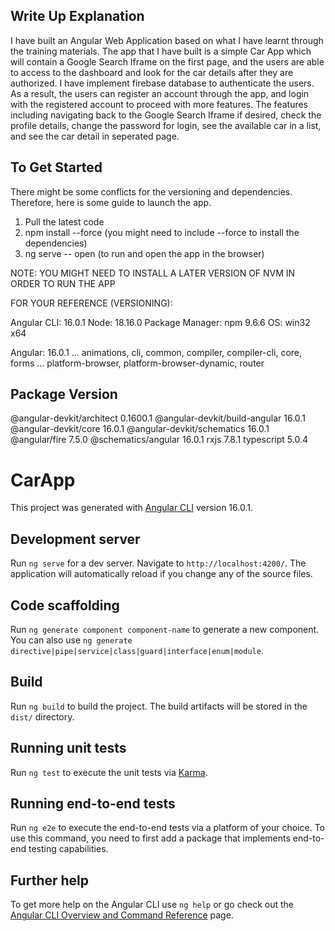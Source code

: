 ## Write Up Explanation 

I have built an Angular Web Application based on what I have learnt through the training materials. The app that I have built is a simple Car App which will contain a Google Search Iframe on the first page, and the users are able to access to the dashboard and look for the car details after they are authorized. I have implement firebase database to authenticate the users. As a result, the users can register an account through the app, and login with the registered account to proceed with more features. The features including navigating back to the Google Search Iframe if desired, check the profile details, change the password for login, see the available car in a list, and see the car detail in seperated page. 

## To Get Started  

There might be some conflicts for the versioning and dependencies. Therefore, here is some guide to launch the app.

1. Pull the latest code 
2. npm install --force (you might need to include --force to install the dependencies)
3. ng serve -- open (to run and open the app in the browser)

NOTE: YOU MIGHT NEED TO INSTALL A LATER VERSION OF NVM IN ORDER TO RUN THE APP

FOR YOUR REFERENCE (VERSIONING):

Angular CLI: 16.0.1
Node: 18.16.0
Package Manager: npm 9.6.6
OS: win32 x64

Angular: 16.0.1
... animations, cli, common, compiler, compiler-cli, core, forms
... platform-browser, platform-browser-dynamic, router

Package                         Version
---------------------------------------------------------
@angular-devkit/architect       0.1600.1
@angular-devkit/build-angular   16.0.1
@angular-devkit/core            16.0.1
@angular-devkit/schematics      16.0.1
@angular/fire                   7.5.0
@schematics/angular             16.0.1
rxjs                            7.8.1
typescript                      5.0.4

# CarApp

This project was generated with [Angular CLI](https://github.com/angular/angular-cli) version 16.0.1.

## Development server

Run `ng serve` for a dev server. Navigate to `http://localhost:4200/`. The application will automatically reload if you change any of the source files.

## Code scaffolding

Run `ng generate component component-name` to generate a new component. You can also use `ng generate directive|pipe|service|class|guard|interface|enum|module`.

## Build

Run `ng build` to build the project. The build artifacts will be stored in the `dist/` directory.

## Running unit tests

Run `ng test` to execute the unit tests via [Karma](https://karma-runner.github.io).

## Running end-to-end tests

Run `ng e2e` to execute the end-to-end tests via a platform of your choice. To use this command, you need to first add a package that implements end-to-end testing capabilities.

## Further help

To get more help on the Angular CLI use `ng help` or go check out the [Angular CLI Overview and Command Reference](https://angular.io/cli) page.
